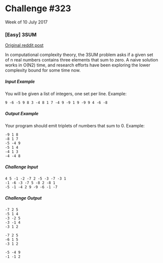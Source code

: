 # Challenge #323
Week of 10 July 2017

### [Easy] 3SUM
[Original reddit post](https://redd.it/6melen)

In computational complexity theory, the 3SUM problem asks if a given set of n real numbers contains three elements that sum to zero. A naive solution works in O(N2) time, and research efforts have been exploring the lower complexity bound for some time now.

##### Input Example
You will be given a list of integers, one set per line. Example:
```
9 -6 -5 9 8 3 -4 8 1 7 -4 9 -9 1 9 -9 9 4 -6 -8
```

##### Output Example
Your program should emit triplets of numbers that sum to 0. Example:

```
-9 1 8
-8 1 7
-5 -4 9
-5 1 4
-4 1 3
-4 -4 8
```

##### Challenge Input

```
4 5 -1 -2 -7 2 -5 -3 -7 -3 1
-1 -6 -3 -7 5 -8 2 -8 1
-5 -1 -4 2 9 -9 -6 -1 -7
```

##### Challenge Output
```
-7 2 5
-5 1 4
-3 -2 5
-3 -1 4
-3 1 2

-7 2 5
-6 1 5
-3 1 2

-5 -4 9
-1 -1 2
```
